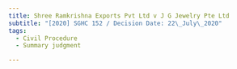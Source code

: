 ```yaml
---
title: Shree Ramkrishna Exports Pvt Ltd v J G Jewelry Pte Ltd
subtitle: "[2020] SGHC 152 / Decision Date: 22\_July\_2020"
tags:
  - Civil Procedure
  - Summary judgment

---
```

